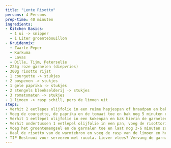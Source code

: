 ```yaml
---
title: "Lente Risotto"
persons: 4 Persons
prep-time: 40 minuten
ingredients:
- Kitchen Basics:
  - 1 ui -> snipper
  - 1 Liter groentebouillon
- Kruidenmix:
  - Zwarte Peper
  - Kurkuma
  - Lavas
  - Dille, Tijm, Peterselie
- 225g roze garnelen (diepvries)
- 300g risotto rijst
- 1 courgette -> stukjes
- 2 bospenen -> stukjes
- 1 gele paprika -> stukjes
- 2 stengels bleekselderij -> stukjes
- 3 romatomaten -> stukjes
- 1 limoen -> rasp schill, pers de limoen uit
steps:
- Verhit 2 eetlepes olijfolie in een ruime hapjespan of braadpan en bak hierin de ui, de bospeen en de bleekselderij 5 minuten op middelhoge temperatuur.
- Voeg de courgette, de paprika en de tomaat toe en bak nog 5 minuten op middelhoge temperatuur.
- Verhit 1 eetlepel olijfolie in een kokenpan en bak hierin de garnelen op hoge temperatuur.
- Verhit ondertussen 1 eetlepel olijfolie in een pan, voeg de risottorijst toe en schep deze om. Voeg 0.5 liter kokend water en de kruidenmix toe, roer goed door en laat 5 minuten op lage temperatur zachtjes koken. Voeg daarna beetje bij beetje 0.5 liter koken water toe en laat 10 minuten zachtjes koken, roer dit af en toe door.
- Voeg het groentemengsel en de garnalen toe en laat nog 3-6 minuten zachtjes meekoken. Wanneer de rijst tussentijds te droog wordt, voeg dan wat extra kokend water toe. De rijst is klaar als de buitenkant zacht is, maar de binnenkant nog een stevige beet heeft.
- Haal de risotto van de warmtebron en voeg de rasp van de limoen en het limoensap toe.
- TIP Bestrooi voor serveren met rucola. Liever vlees? Vervang de garnalen door kipdijfilet.
---
```

